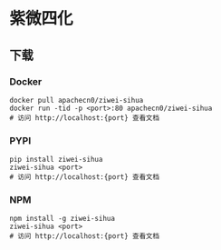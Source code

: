 # 紫微四化

## 下载

### Docker

```
docker pull apachecn0/ziwei-sihua
docker run -tid -p <port>:80 apachecn0/ziwei-sihua
# 访问 http://localhost:{port} 查看文档
```

### PYPI

```
pip install ziwei-sihua
ziwei-sihua <port>
# 访问 http://localhost:{port} 查看文档
```

### NPM

```
npm install -g ziwei-sihua
ziwei-sihua <port>
# 访问 http://localhost:{port} 查看文档
```